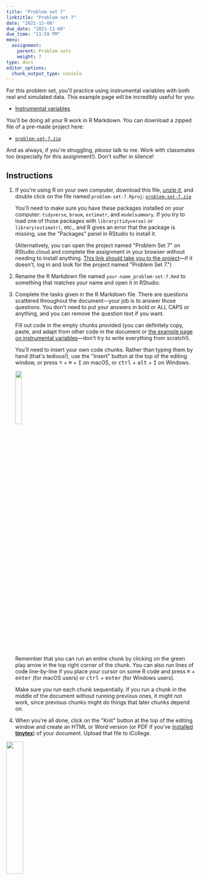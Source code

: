 ```yaml
---
title: "Problem set 7"
linktitle: "Problem set 7"
date: "2021-11-08"
due_date: "2021-11-08"
due_time: "11:59 PM"
menu:
  assignment:
    parent: Problem sets
    weight: 7
type: docs
editor_options: 
  chunk_output_type: console
---
```


For this problem set, you'll practice using instrumental variables with both real and simulated data. This example page will be incredibly useful for you:

- [Instrumental variables](/example/iv/)

You'll be doing all your R work in R Markdown. You can download a zipped file of a pre-made project here:

- [<i class="fas fa-file-archive"></i> `problem-set-7.zip`](/projects/problem-set-7.zip)

And as always, if you're struggling, *please* talk to me. Work with classmates too (especially for this assignment!). Don't suffer in silence!


## Instructions

1. If you're using R on your own computer, download this file, [*unzip it*](/resource/unzipping/), and double click on the file named `problem-set-7.Rproj`: [<i class="fas fa-file-archive"></i> `problem-set-7.zip`](/projects/problem-set-7.zip)

    You'll need to make sure you have these packages installed on your computer: `tidyverse`, `broom`, `estimatr`, and `modelsummary`. If you try to load one of those packages with `library(tidyverse)` or `library(estimatr)`, etc., and R gives an error that the package is missing, use the "Packages" panel in RStudio to install it.

    (Alternatively, you can open the project named "Problem Set 7" on RStudio.cloud and complete the assignment in your browser without needing to install anything. [This link should take you to the project](https://rstudio.cloud/spaces/160211/project/2762025)—if it doesn't, log in and look for the project named "Problem Set 7.")

2. Rename the R Markdown file named `your-name_problem-set-7.Rmd` to something that matches your name and open it in RStudio.

3. Complete the tasks given in the R Markdown file. There are questions scattered throughout the document—your job is to answer those questions. You don't need to put your answers in bold or ALL CAPS or anything, and you can remove the question text if you want.

    Fill out code in the empty chunks provided (you can definitely copy, paste, and adapt from other code in the document or [the example page on instrumental variables](/example/iv/)—don't try to write everything from scratch!).

    You'll need to insert your own code chunks. Rather than typing them by hand (that's tedious!), use the "Insert" button at the top of the editing window, or press  <kbd>⌥</kbd> + <kbd>⌘</kbd> + <kbd>I</kbd> on macOS, or <kbd>ctrl</kbd> + <kbd>alt</kbd> + <kbd>I</kbd> on Windows.

    <img src="/img/assignments/insert-chunk-button.png" width="19%" />

    Remember that you can run an entire chunk by clicking on the green play arrow in the top right corner of the chunk. You can also run lines of code line-by-line if you place your cursor on some R code and press <kbd>⌘</kbd> + <kbd>enter</kbd> (for macOS users) or <kbd>ctrl</kbd> + <kbd>enter</kbd> (for Windows users).

    Make sure you run each chunk sequentially. If you run a chunk in the middle of the document without running previous ones, it might not work, since previous chunks might do things that later chunks depend on.

4. When you're all done, click on the "Knit" button at the top of the editing window and create an HTML or Word version (or PDF if you've [installed **tinytex**](/resource/install/#install-tinytex)) of your document. Upload that file to iCollege.

<img src="/img/assignments/knit-button.png" width="30%" />



